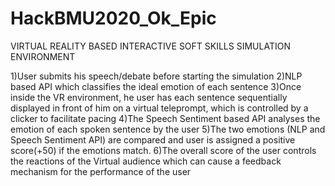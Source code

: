 # HackBMU2020_Ok_Epic

VIRTUAL REALITY BASED INTERACTIVE SOFT SKILLS SIMULATION ENVIRONMENT 

1)User submits his speech/debate before starting the simulation
2)NLP based API which classifies the ideal emotion of each sentence 
3)Once inside the VR environment, he user has each sentence sequentially displayed in front of him on a virtual teleprompt, which is controlled by a clicker to facilitate pacing
4)The Speech Sentiment based API analyses the emotion of each spoken sentence by the user
5)The two emotions (NLP and Speech Sentiment API) are compared and user is assigned a positive score(+50) if the emotions match.
6)The overall score of the user controls the reactions of the Virtual audience which can cause a feedback mechanism for the performance of the user
